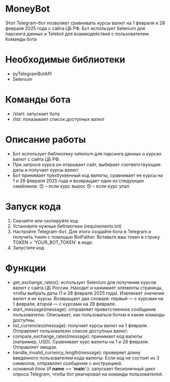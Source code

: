 # MoneyBot
Этот Telegram-бот позволяет сравнивать курсы валют на 1 февраля и 28 февраля 2025 года с сайта ЦБ РФ. Бот использует Selenium для парсинга данных и Telebot для взаимодействия с пользователем.
Команды бота
# Необходимые библиотеки
- pyTelegramBotAPI
- Selenium
# Команды бота
- /start: запускает бота
- /list:	показывает список доступных валют
# Описание работы
- Бот использует библиотеку selenium для парсинга данных о курсах валют с сайта ЦБ РФ.
- При запросе курса он открывает сайт, выбирает соответствующие даты и получает курсы валют.
- Бот принимает трехбуквенный код валюты, сравнивает ее курсы на 1 и 28 февраля 2025 года и возвращает один из следующих смайликов:
😊 – если курс вырос
😞 – если курс упал
# Запуск кода
1. Скачайте или скопируйте код
2. Установите нужные библиотеки (requirements.txt)
3. Настройте Telegram-бот. Для этого создайте бота в Telegram и получить токен с помощью BotFather. Вставьте ваш токен в строку TOKEN = 'YOUR_BOT_TOKEN' в коде.
4. Запустите код
# Функции
- get_exchange_rates(): использует Selenium для получения курсов валют с сайта ЦБ России. Находит и нажимает элементы страницы, чтобы выбрать даты (1 и 28 февраля 2025 года). Извлекает значения валют и их курсы. Возвращает два словаря: первый — с курсами на 1 февраля, второй — с курсами на 28 февраля.
- start_message(message): отправляет приветственное сообщение пользователю. Описывает, как пользоваться ботом и какие команды доступны.
- list_currencies(message): получает курсы валют на 1 февраля. Отправляет пользователю список доступных валют.
- compare_exchange_rates(message): принимает код валюты (например, USD). Сравнивает курс валюты на 1 и 28 февраля. Отправляет эмодзи.
- handle_invalid_currency_length(message): проверяет длину введенного пользователем кода валюты. Если код не состоит из 3 символов, отправляет сообщение с инструкцией.
- основной блок (if __name__ == '__main__':): запускает бесконечный цикл опроса Telegram, чтобы бот реагировал на команды пользователей.
